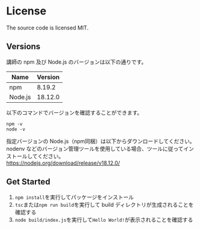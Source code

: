 # License
The source code is licensed MIT.

## Versions
講師の npm 及び Node.js のバージョンは以下の通りです。  

| Name | Version |
| --- | --- |
| npm | 8.19.2 |
| Node.js | 18.12.0 |

以下のコマンドでバージョンを確認することができます。
```shell
npm -v
node -v
```

指定バージョンの Node.js（npm同梱）は以下からダウンロードしてください。  
nodenv などのバージョン管理ツールを使用している場合、ツールに従ってインストールしてください。  
https://nodejs.org/download/release/v18.12.0/

## Get Started
1. `npm install`を実行してパッケージをインストール
2. `tsc`または`npm run build`を実行して build ディレクトリが生成されることを確認する
3. `node build/index.js`を実行して`Hello World!`が表示されることを確認する
